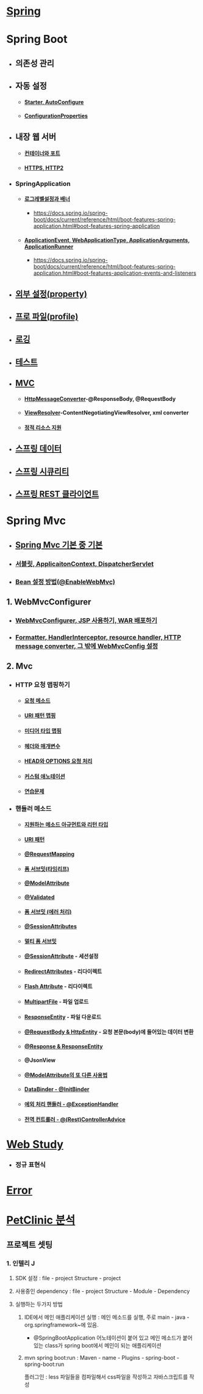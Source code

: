 # [Spring](./Spring/Readme.md)



# Spring Boot

###  

- ## 의존성 관리



- ## 자동 설정
  - #### [Starter, AutoConfigure]()

  - #### [ConfigurationProperties]()

  
  
- ## 내장 웹 서버
  - #### [컨테이너와 포트](./Spring_Boot/AnotherTomcat/Readme.md)

  - #### [HTTPS, HTTP2](./Spring_Boot/HTTPS/Readme.md)



- ### SpringApplication

  - #### [로그레벨설정과 배너](./Spring_Boot/SpringApplication1/Readme.md)

    - https://docs.spring.io/spring-boot/docs/current/reference/html/boot-features-spring-application.html#boot-features-spring-application

  - #### [ApplicationEvent, WebApplicationType, ApplicationArguments, ApplicationRunner](./Spring_Boot/SpringApplication2/Readme.md)

    - https://docs.spring.io/spring-boot/docs/current/reference/html/boot-features-spring-application.html#boot-features-application-events-and-listeners

  

- ## [외부 설정(property)](./Spring_Boot/properties/Readme.md)



- ## [프로 파일(profile)](./Spring_Boot/profile/Readme.md)



- ## [로깅]()



- ## [테스트]()



- ## [MVC]()

  - #### [HttpMessageConverter](./Spring_Boot/HttpMessageConverter.md)-@ResponseBody, @RequestBody

  - #### [ViewResolver](./Spring_Boot/ViewResolver.md)-ContentNegotiatingViewResolver, xml converter

  - #### [정적 리소스 지원](./Spring_Boot/정적_리소스_지원.md)







- ## [스프링 데이터]()



- ## [스프링 시큐리티]()



- ## [스프링 REST 클라이언트]()



# Spring Mvc



- ## [Spring Mvc 기본 중 기본](./SpringMvc/demospringmvc/Readme.md)



- ### [서블릿, ApplicaitonContext, DispatcherServlet](./SpringMvc/Servlet/Readme.md)



- ### [Bean 설정 방법(@EnableWebMvc)](./Bean설정방법.md)

## 1. WebMvcConfigurer



- ### [WebMvcConfigurer, JSP 사용하기, WAR 배포하기](./SpringMvc/demo-jsp/Readme.md)



- ### [Formatter, HandlerInterceptor, resource handler, HTTP message converter, 그 밖에 WebMvcConfig 설정](./SpringMvc/demobootweb/Readme.md)



## 2. Mvc



- ### HTTP 요청 맵핑하기
  - #### [요청 메소드](./SpringMvc/demo-web-mvc/Readme.md)

  - #### [URI 패턴 맵핑](./SpringMvc/demo-web-mvc/UriPattern.md)

  - #### [미디어 타입 맵핑](./SpringMvc/demo-web-mvc/Media.md)

  - #### [헤더와 매개변수](./SpringMvc/demo-web-mvc/HeaderAndParams.md)

  - #### [HEAD와 OPTIONS 요청 처리](./SpringMvc/demo-web-mvc/HeadAndOptions.md)

  - #### [커스텀 애노테이션](./SpringMvc/demo-web-mvc/Custom.md)

  - #### [연습문제](./SpringMvc/practice1-web-mvc/Readme.md)

- ### 핸들러 메소드

  - #### [지원하는 메소드 아규먼트와 리턴 타입](./SpringMvc/Args_return.md)

  - #### [URI 패턴](./SpringMvc/UriPattern.md)

  - #### [@RequestMapping](./SpringMvc/RequestMapping.md)

  - #### [폼 서브밋(타임리프)](./SpringMvc/form_submit.md)

  - #### [@ModelAttribute](./SpringMvc/ModelAttribute.md)

  - #### [@Validated](./SpringMvc/Validated.md)

  - #### [폼 서브밋 (에러 처리)](./SpringMvc/form_submit_error.md)

  - #### [@SessionAttributes](./SpringMvc/SessionAttributes.md)

  - #### [멀티 폼 서브밋](./SpringMvc/multi_form_submit.md)

  - #### [@SessionAttribute](./SpringMvc/SessionAttribute.md) - 세션설정

  - #### [RedirectAttributes](./SpringMvc/RedirectAttributes.md) - 리다이렉트

  - #### [Flash Attribute](./SpringMvc/Flash_Attributes.md) - 리다이렉트

  - #### [MultipartFile](./SpringMvc/MultipartFile.md) - 파일 업로드

  - #### [ResponseEntity](./SpringMvc/ResponseEntity.md) - 파일 다운로드

  - #### [@RequestBody & HttpEntity](./SpringMvc/RequestBody_HttpEntity.md) - 요청 본문(body)에 들어있는 데이터 변환

  - #### [@Response & ResponseEntity](./SpringMvc/ResponseBody_ResponseEntity.md) 
  
  - #### @JsonView
  
  - #### [@ModelAttribute의 또 다른 사용법](./SpringMvc/@ModelAttribute2.md)
  
  - #### [DataBinder - @InitBinder](./SpringMvc/@initBiner.md)
  
  - #### [에외 처리 핸들러 - @ExceptionHandler](./SpringMvc/@ExceptionHandler.md)
  
  - #### [전역 컨트롤러 - @(Rest)ControllerAdvice](./SpringMvc/@ControllerAdvice.md)



# [Web Study](./Web_Basic/Readme.md)

- ### 정규 표현식



# [Error](./Error/Readme.md)





# [PetClinic 분석](./SpringMvc/PetClinic_Controller.md)





## 프로젝트 셋팅

### 1. 인텔리 J

1. SDK 설정 : file - project Structure - project 

2. 사용중인 dependency : file - project Structure - Module - Dependency

3. 실행하는 두가지 방법

   1. IDE에서 메인 애플리케이션 실행 : 메인 메소드를 실행, 주로 main - java - org.springframework~에 있음.

      - @SpringBootApplication 어노테이션이 붙어 있고 메인 메소드가 붙어 있는 class가 spring boot에서 메인이 되는 애플리케이션

   2. mvn spring boot:run : Maven - name - Plugins - spring-boot - spring-boot:run

      플러그인  : less 파일들을 컴파일해서 css파일을 작성하고 자바스크립트를 작성



